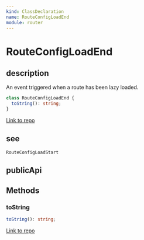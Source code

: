 ```yaml
---
kind: ClassDeclaration
name: RouteConfigLoadEnd
module: router
---
```


# RouteConfigLoadEnd

## description

An event triggered when a route has been lazy loaded.

```ts
class RouteConfigLoadEnd {
  toString(): string;
}
```

[Link to repo](https://github.com/timdeschryver/angular/blob/master/packages/router/src/events.ts#L345-L352)

## see

`RouteConfigLoadStart`

## publicApi

## Methods

### toString

```ts
toString(): string;
```

[Link to repo](https://github.com/timdeschryver/angular/blob/master/packages/router/src/events.ts#L349-L351)
